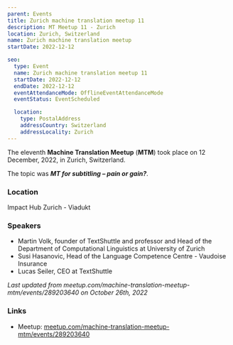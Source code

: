```yaml
---
parent: Events
title: Zurich machine translation meetup 11
description: MT Meetup 11 - Zurich
location: Zurich, Switzerland
name: Zurich machine translation meetup
startDate: 2022-12-12

seo:
  type: Event
  name: Zurich machine translation meetup 11
  startDate: 2022-12-12
  endDate: 2022-12-12
  eventAttendanceMode: OfflineEventAttendanceMode
  eventStatus: EventScheduled

  location:
    type: PostalAddress
    addressCountry: Switzerland
    addressLocality: Zurich
---
```


The eleventh **Machine Translation Meetup** (**MTM**) took place on 12 December, 2022, in Zurich, Switzerland.

The topic was ***MT for subtitling – pain or gain?***.

### Location

Impact Hub Zurich - Viadukt

### Speakers

- Martin Volk, founder of TextShuttle and professor and Head of the Department of Computational Linguistics at University of Zurich
- Susi Hasanovic, Head of the Language Competence Centre - Vaudoise Insurance
- Lucas Seiler, CEO at TextShuttle


*Last updated from meetup.com/machine-translation-meetup-mtm/events/289203640 on October 26th, 2022*

### Links

- Meetup: [meetup.com/machine-translation-meetup-mtm/events/289203640](https://www.meetup.com/machine-translation-meetup-mtm/events/289203640/)
